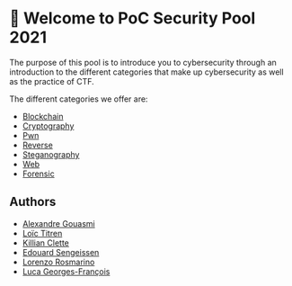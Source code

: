 
# :wave: Welcome to PoC Security Pool 2021

The purpose of this pool is to introduce you to cybersecurity through an introduction to the different categories that make up cybersecurity as well as the practice of CTF.

The different categories we offer are: 
- [Blockchain](https://github.com/PoCInnovation/Pool2021/tree/master/Security/Blockchain)
- [Cryptography](https://github.com/PoCInnovation/Pool2021/tree/master/Security/Cryptography)
- [Pwn](https://github.com/PoCInnovation/Pool2021/tree/master/Security/Pwn)
- [Reverse](https://github.com/PoCInnovation/Pool2021/tree/master/Security/Reverse)
- [Steganography](https://github.com/PoCInnovation/Pool2021/tree/master/Security/Steganography)
- [Web](https://github.com/PoCInnovation/Pool2021/tree/master/Security/Web)
- [Forensic](https://github.com/PoCInnovation/Pool2021/tree/master/Security/Forensic-Network)

## Authors
- [Alexandre Gouasmi](https://github.com/etarc0s)
- [Loïc Titren](https://github.com/loicttn)
- [Killian Clette](https://github.com/Skerilyo)
- [Edouard Sengeissen](https://github.com/edouard-sn)
- [Lorenzo Rosmarino](https://github.com/orgs/PoCInnovation/people/Drysque)
- [Luca Georges-François](https://github.com/PtitLuca)
